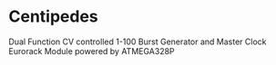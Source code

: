 # Centipedes
Dual Function CV controlled 1-100 Burst Generator and Master Clock Eurorack Module powered by ATMEGA328P
